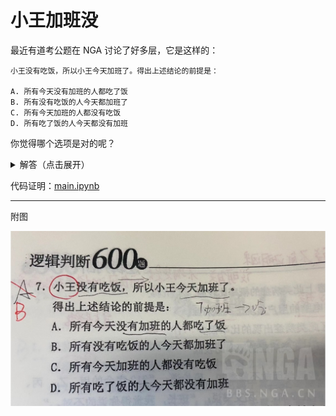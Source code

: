 # 小王加班没

最近有道考公题在 NGA 讨论了好多层，它是这样的：

```
小王没有吃饭，所以小王今天加班了。得出上述结论的前提是：

A. 所有今天没有加班的人都吃了饭
B. 所有没有吃饭的人今天都加班了
C. 所有今天加班的人都没有吃饭
D. 所有吃了饭的人今天都没有加班
```

你觉得哪个选项是对的呢？

<details>
<summary>解答（点击展开）</summary>

<p></p>

正确答案：A B

B 很容易看出来是对的，难点主要集中在 A 上。

证明：

已知一个命题和它的逆否命题是 **逻辑等价** 的（即同真同假）

容易看出，A B 互为逆否命题：

- 原命题：P → Q
- 逆否命题：~Q → ~P

由于 A B 互为逆否命题，因此 A B 是等价的。由 B 正确可以推导出 A 正确。

</details>

<p></p>

代码证明：[main.ipynb](/main.ipynb)

---

附图

![](/img/item.png)
